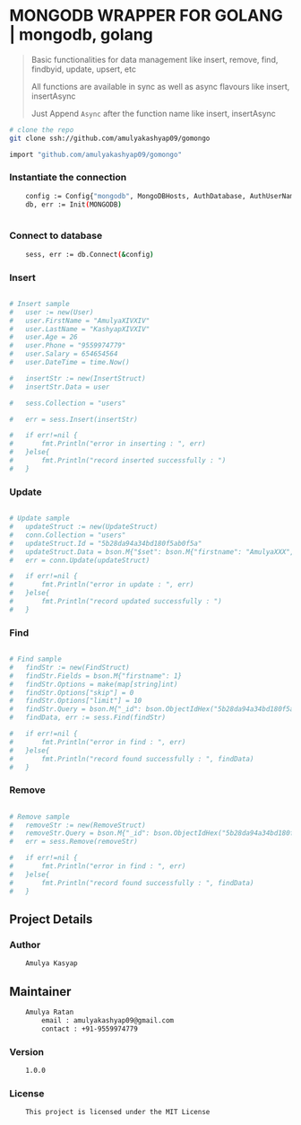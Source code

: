 # MONGODB WRAPPER FOR GOLANG | mongodb, golang

> Basic functionalities for data management like insert, remove, find, findbyid, update, upsert, etc
>
> All functions are available in sync as well as async flavours like insert, insertAsync
>
> Just Append `Async` after the function name like insert, insertAsync

``` bash
# clone the repo
git clone ssh://github.com/amulyakashyap09/gomongo
```

``` bash
import "github.com/amulyakashyap09/gomongo"
```

### Instantiate the connection
``` bash
    config := Config{"mongodb", MongoDBHosts, AuthDatabase, AuthUserName, AuthPassword}
    db, err := Init(MONGODB)
    
```

### Connect to database
``` bash
    sess, err := db.Connect(&config)
```

### Insert 
``` bash

# Insert sample
#   user := new(User)
#   user.FirstName = "AmulyaXIVXIV"
#   user.LastName = "KashyapXIVXIV"
#   user.Age = 26
#   user.Phone = "9559974779"
#   user.Salary = 654654564
#   user.DateTime = time.Now()

#   insertStr := new(InsertStruct)
#   insertStr.Data = user

#   sess.Collection = "users"

#   err = sess.Insert(insertStr)

#   if err!=nil {
#       fmt.Println("error in inserting : ", err)    
#   }else{
#       fmt.Println("record inserted successfully : ")    
#   }
```

### Update 
``` bash

# Update sample
#   updateStruct := new(UpdateStruct)
#   conn.Collection = "users"
#   updateStruct.Id = "5b28da94a34bd180f5ab0f5a"
#   updateStruct.Data = bson.M{"$set": bson.M{"firstname": "AmulyaXXX", "lastname": "Kashyap", "age": 26, "phone": "9559974779", "salary": "7854693210", "datetime": time.Now()}}
#   err = conn.Update(updateStruct)

#   if err!=nil {
#       fmt.Println("error in update : ", err)    
#   }else{
#       fmt.Println("record updated successfully : ")    
#   }
```


### Find 
``` bash

# Find sample
#   findStr := new(FindStruct)
#   findStr.Fields = bson.M{"firstname": 1}
#   findStr.Options = make(map[string]int)
#   findStr.Options["skip"] = 0
#   findStr.Options["limit"] = 10
#   findStr.Query = bson.M{"_id": bson.ObjectIdHex("5b28da94a34bd180f5ab0f5a")}
#   findData, err := sess.Find(findStr)

#   if err!=nil {
#       fmt.Println("error in find : ", err)    
#   }else{
#       fmt.Println("record found successfully : ", findData)    
#   }
```


### Remove 
``` bash

# Remove sample
#   removeStr := new(RemoveStruct)
#   removeStr.Query = bson.M{"_id": bson.ObjectIdHex("5b28da94a34bd180f5ab0f5a")}
#   err = sess.Remove(removeStr)

#   if err!=nil {
#       fmt.Println("error in find : ", err)    
#   }else{
#       fmt.Println("record found successfully : ", findData)    
#   }
```

## Project Details

### Author
```bash
    Amulya Kasyap
```

## Maintainer
```bash
    Amulya Ratan
        email : amulyakashyap09@gmail.com
        contact : +91-9559974779
```

### Version
```bash
    1.0.0
```

### License

```bash
    This project is licensed under the MIT License
```




